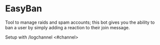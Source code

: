 # EasyBan
Tool to manage raids and spam accounts; this bot gives you the ability to ban a user by simply adding a reaction to their join message.


Setup with /logchannel <#channel>

